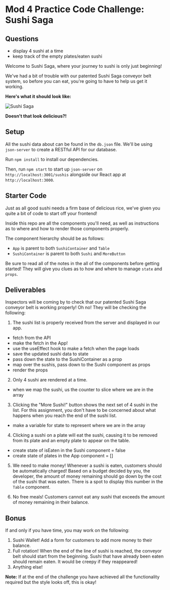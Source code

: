 # Mod 4 Practice Code Challenge: Sushi Saga

## Questions

- display 4 sushi at a time
- keep track of the empty plates/eaten sushi

Welcome to Sushi Saga, where your journey to sushi is only just beginning!

We've had a bit of trouble with our patented Sushi Saga conveyor belt system, so before you can eat, you're going to have to help us get it working.

**Here's what it should look like:**

![Sushi Saga](https://raw.githubusercontent.com/learn-co-curriculum/React-Practice-Code-Challenge/master/sushi-saga-demo.gif)

**Doesn't that look delicious?!**

## Setup

All the sushi data about can be found in the `db.json` file. We'll
be using `json-server` to create a RESTful API for our database.

Run `npm install` to install our dependencies.

Then, run `npm start` to start up `json-server` on `http://localhost:3001/sushis`
alongside our React app at `http://localhost:3000`.

## Starter Code

Just as all good sushi needs a firm base of delicious rice, we've given you
quite a bit of code to start off your frontend!

Inside this repo are all the components you'll need, as well as instructions as
to where and how to render those components properly.

The component hierarchy should be as follows:

- `App` is parent to both `SushiContainer` and `Table`
- `SushiContainer` is parent to both `Sushi` and `MoreButton`

Be sure to read all of the notes in the all of the components before getting
started! They will give you clues as to how and where to manage `state` and
`props`.

## Deliverables

Inspectors will be coming by to check that our patented Sushi Saga conveyor belt
is working properly! Oh no! They will be checking the following:

1. The sushi list is properly received from the server and displayed in our app.

- fetch from the API
- make the fetch in the App!
- use the useEffect hook to make a fetch when the page loads
- save the updated sushi data to state
- pass down the state to the SushiContainer as a prop
- map over the sushis, pass down to the Sushi component as props
- render the props

2. Only 4 sushi are rendered at a time.

- when we map the sushi, us the counter to slice where we are in the array

3. Clicking the "More Sushi!" button shows the next set of 4 sushi in the list.
   For this assignment, you don't have to be concerned about what happens when
   you reach the end of the sushi list.

- make a variable for state to represent where we are in the array

4. Clicking a sushi on a plate will eat the sushi, causing it to be removed from
   its plate and an empty plate to appear on the table.

- create state of isEaten in the Sushi component = false
- create state of plates in the App component = []

5. We need to make money! Whenever a sushi is eaten, customers should be
   automatically charged! Based on a budget decided by you, the developer, the
   amount of money remaining should go down by the cost of the sushi that was
   eaten. There is a spot to display this number in the `Table` component.

6. No free meals! Customers cannot eat any sushi that exceeds the amount of
   money remaining in their balance.

## Bonus

If and only if you have time, you may work on the following:

1. Sushi Wallet! Add a form for customers to add more money to their balance.
2. Full rotation! When the end of the line of sushi is reached, the conveyor
   belt should start from the beginning. Sushi that have already been eaten
   should remain eaten. It would be creepy if they reappeared!
3. Anything else!

**Note:** If at the end of the challenge you have achieved all the functionality required but the style looks off, this is okay!
